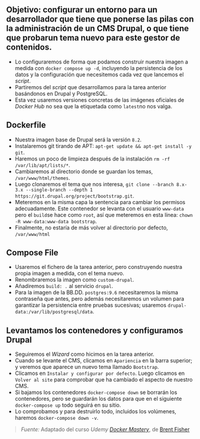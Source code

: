 ## Objetivo: configurar un entorno para un desarrollador que tiene que ponerse las pilas con la administración de un CMS Drupal, o que tiene que probarun tema nuevo para este gestor de contenidos.

- Lo configuraremos de forma que podamos construir nuestra imagen a medida con `docker compose up -d`, incluyendo la persistencia de los datos y la configuración que necesitemos cada vez que lancemos el _script_.
- Partiremos del _script_ que desarrollamos para la tarea anterior basándonos en Drupal y PostgreSQL.
- Esta vez usaremos versiones concretas de las imágenes oficiales de _Docker Hub_ no sea que la etiquetada como `latest`no nos valga.

## Dockerfile
- Nuestra imagen base de Drupal será la versión `8.2`.
- Instalaremos git tirando de APT: `apt-get update && apt-get install -y git`.
- Haremos un poco de limpieza después de la instalación `rm -rf /var/lib/apt/lists/*`.
- Cambiaremos al directorio donde se guardan los temas, `/var/www/html/themes`.
- Luego clonaremos el tema que nos interesa, `git clone --branch 8.x-3.x --single-branch --depth 1 https://git.drupal.org/project/bootstrap.git`.
- Meteremos en la misma capa la sentencia para cambiar los permisos adecuadamente. Este contenedor se levanta con el usuario `www-data` pero el `build`se hace como `root`, así que meteremos en esta línea: `chown -R www-data:www-data bootstrap`.
- Finalmente, no estaría de más volver al directorio por defecto, `/var/www/html`

## Compose File
- Usaremos el fichero de la tarea anterior, pero construyendo nuestra propia imagen a medida, con el tema nuevo.
- Renombraremos la imagen como `custom-drupal`.
- Añadiremos `build: .` al servicio `drupal`.
- Para la imagen de la BB.DD. `postgres:9.6` necesitaremos la misma contraseña que antes, pero además necesitaremos un volumen para garantizar la persistencia entre pruebas sucesivas; usaremos `drupal-data:/var/lib/postgresql/data`.

## Levantamos los contenedores y configuramos Drupal
- Seguiremos el _Wizard_ como hicimos en la tarea anterior.
- Cuando se levante el CMS, clicamos en `Apariencia` en la barra superior; y veremos que aparece un nuevo tema llamado `Bootstrap`.
- Clicamos en `Instalar y configurar por defecto`. Luego clicamos en `Volver al site` para comprobar que ha cambiado el aspecto de nuestro CMS.
- Si bajamos los contenedores `docker-compose down` se borrarán los contenedores, pero se guardarán los datos para que en el siguiente `docker-compose up` todo seguirá en su sitio.
- Lo comprobamos y para destruirlo todo, incluidos los volúmenes, haremos `docker-compose down -v`.

> *Fuente:* Adaptado del curso _Udemy_ [_Docker Mastery_](https://www.udemy.com/docker-mastery/learn/v4/content), de [Brent Fisher](https://www.bretfisher.com/)
